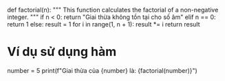 def factorial(n):
    """
    This function calculates the factorial of a non-negative integer.
    """
    if n < 0:
        return "Giai thừa không tồn tại cho số âm"
    elif n == 0:
        return 1
    else:
        result = 1
        for i in range(1, n + 1):
            result *= i
        return result

# Ví dụ sử dụng hàm
number = 5
print(f"Giai thừa của {number} là: {factorial(number)}")
